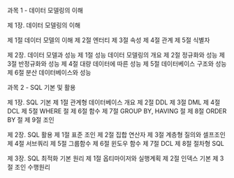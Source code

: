 과목 1 - 데이터 모델링의 이해

제 1장. 데이터 모델링의 이해

제 1절 데이터 모델의 이해
제 2절 엔터티
제 3절 속성
제 4절 관계
제 5절 식별자

제 2장. 데이터 모델과 성능
제 1절 성능 데이터 모델링의 개요
제 2절 정규화와 성능
제 3절 반정규화와 성능
제 4절 대량 데이터에 따른 성능
제 5절 데이터베이스 구조와 성능
제 6절 분산 데이터베이스와 성능

과목 2 - SQL 기본 및 활용

제 1장. SQL 기본
제 1절 관계형 데이터베이스 개요
제 2절 DDL
제 3절 DML
제 4절 DCL
제 5절 WHERE 절
제 6절 함수
제 7절 GROUP BY, HAVING 절
제 8절 ORDER BY 절
제 9절 조인

제 2장. SQL 활용
제 1절 표준 조인
제 2절 집합 연산자
제 3절 계층형 질의와 셀프조인
제 4절 서브쿼리
제 5절 그룹함수
제 6절 윈도우 함수
제 7절 DCL
제 8절 절차형 SQL

제 3장. SQL 최적화 기본 원리
제 1절 옵티마이저와 실행계획
제 2절 인덱스 기본
제 3절 조인 수행원리
